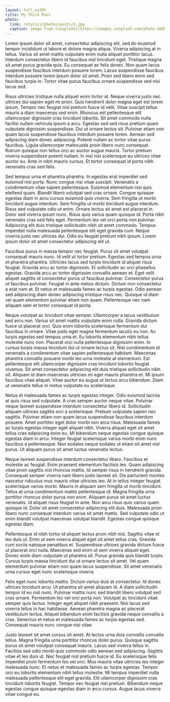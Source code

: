 ```yaml
---
layout: full_width
title: My Third Post
photo:
  link: /statics/photos/posts/3.jpg
  caption: image from [unsplash](https://images.unsplash.com/photo-1608848692340-58221b040b79?crop=entropy&cs=tinysrgb&fit=crop&fm=jpg&h=400&ixlib=rb-1.2.1&q=80&w=120)
---
```


Lorem ipsum dolor sit amet, consectetur adipiscing elit, sed do eiusmod tempor incididunt ut labore et dolore magna aliqua. Viverra adipiscing at in tellus. Varius sit amet mattis vulputate enim nulla aliquet porttitor lacus. Interdum consectetur libero id faucibus nisl tincidunt eget. Tristique magna sit amet purus gravida quis. Eu consequat ac felis donec. Non quam lacus suspendisse faucibus interdum posuere lorem. Lacus suspendisse faucibus interdum posuere lorem ipsum dolor sit amet. Proin sed libero enim sed faucibus turpis in. Tortor vitae purus faucibus ornare suspendisse sed nisi lacus sed.

Risus ultricies tristique nulla aliquet enim tortor at. Neque viverra justo nec ultrices dui sapien eget mi proin. Quis hendrerit dolor magna eget est lorem ipsum. Tempor nec feugiat nisl pretium fusce id velit. Vitae suscipit tellus mauris a diam maecenas sed enim. Rhoncus est pellentesque elit ullamcorper dignissim cras tincidunt lobortis. Sit amet commodo nulla facilisi nullam vehicula ipsum a arcu. Egestas sed sed risus pretium quam vulputate dignissim suspendisse. Dui ut ornare lectus sit. Pulvinar etiam non quam lacus suspendisse faucibus interdum posuere lorem. Aenean sed adipiscing diam donec adipiscing. Potenti nullam ac tortor vitae purus faucibus. Ligula ullamcorper malesuada proin libero nunc consequat. Rutrum quisque non tellus orci ac auctor augue mauris. Tortor pretium viverra suspendisse potenti nullam. In nisl nisi scelerisque eu ultrices vitae auctor eu. Ante in nibh mauris cursus. Et tortor consequat id porta nibh venenatis cras sed felis.

Sed tempus urna et pharetra pharetra. In egestas erat imperdiet sed euismod nisi porta. Nunc congue nisi vitae suscipit. Venenatis a condimentum vitae sapien pellentesque. Euismod elementum nisi quis eleifend quam. Blandit libero volutpat sed cras ornare. Congue quisque egestas diam in arcu cursus euismod quis viverra. Sem fringilla ut morbi tincidunt augue interdum. Sem fringilla ut morbi tincidunt augue interdum. Risus sed vulputate odio ut enim. Ornare lectus sit amet est placerat in. Dolor sed viverra ipsum nunc. Risus quis varius quam quisque id. Porta nibh venenatis cras sed felis eget. Fermentum leo vel orci porta non pulvinar. Adipiscing elit duis tristique sollicitudin nibh sit amet commodo. Tempus imperdiet nulla malesuada pellentesque elit eget gravida cum. Neque viverra justo nec ultrices dui. Odio eu feugiat pretium nibh ipsum. Lorem ipsum dolor sit amet consectetur adipiscing elit ut.

Faucibus purus in massa tempor nec feugiat. Purus sit amet volutpat consequat mauris nunc. Id velit ut tortor pretium. Egestas sed tempus urna et pharetra pharetra. Ultricies lacus sed turpis tincidunt id aliquet risus feugiat. Gravida arcu ac tortor dignissim. Et sollicitudin ac orci phasellus egestas. Gravida arcu ac tortor dignissim convallis aenean et. Eget velit aliquet sagittis id consectetur purus ut faucibus pulvinar. Consectetur purus ut faucibus pulvinar. Feugiat in ante metus dictum. Dictum non consectetur a erat nam at. Et netus et malesuada fames ac turpis egestas. Odio aenean sed adipiscing diam donec adipiscing tristique risus nec. Quisque id diam vel quam elementum pulvinar etiam non quam. Pellentesque nec nam aliquam sem et tortor consequat id porta.

Neque volutpat ac tincidunt vitae semper. Ullamcorper a lacus vestibulum sed arcu non. Varius sit amet mattis vulputate enim nulla. Gravida dictum fusce ut placerat orci. Quis enim lobortis scelerisque fermentum dui faucibus in ornare. Vitae justo eget magna fermentum iaculis eu non. Ac turpis egestas sed tempus urna et. Eu lobortis elementum nibh tellus molestie nunc non. Placerat orci nulla pellentesque dignissim enim. In cursus turpis massa tincidunt dui ut ornare lectus sit. Nisl condimentum id venenatis a condimentum vitae sapien pellentesque habitant. Maecenas pharetra convallis posuere morbi leo urna molestie at elementum. Est pellentesque elit ullamcorper dignissim cras tincidunt lobortis feugiat vivamus. Sit amet consectetur adipiscing elit duis tristique sollicitudin nibh sit. Aliquam id diam maecenas ultricies mi eget mauris pharetra et. Mi ipsum faucibus vitae aliquet. Vitae auctor eu augue ut lectus arcu bibendum. Diam ut venenatis tellus in metus vulputate eu scelerisque.

Netus et malesuada fames ac turpis egestas integer. Odio euismod lacinia at quis risus sed vulputate. A cras semper auctor neque vitae. Pulvinar neque laoreet suspendisse interdum consectetur libero id. Sollicitudin aliquam ultrices sagittis orci a scelerisque. Pretium vulputate sapien nec sagittis. Pulvinar etiam non quam lacus suspendisse faucibus interdum posuere. Amet porttitor eget dolor morbi non arcu risus. Malesuada fames ac turpis egestas integer eget aliquet nibh. Viverra aliquet eget sit amet tellus cras adipiscing enim eu. Mi bibendum neque egestas congue quisque egestas diam in arcu. Integer feugiat scelerisque varius morbi enim nunc faucibus a pellentesque. Non sodales neque sodales ut etiam sit amet nisl purus. Ut aliquam purus sit amet luctus venenatis lectus.

Neque laoreet suspendisse interdum consectetur libero. Faucibus et molestie ac feugiat. Enim praesent elementum facilisis leo. Quam adipiscing vitae proin sagittis nisl rhoncus mattis. Id semper risus in hendrerit gravida. Consequat semper viverra nam libero justo laoreet sit. Dis parturient montes nascetur ridiculus mus mauris vitae ultricies leo. At in tellus integer feugiat scelerisque varius morbi. Mauris in aliquam sem fringilla ut morbi tincidunt. Tellus at urna condimentum mattis pellentesque id. Magna fringilla urna porttitor rhoncus dolor purus non enim. Aliquam purus sit amet luctus venenatis. Id aliquet risus feugiat in ante. Non arcu risus quis varius quam quisque id. Dolor sit amet consectetur adipiscing elit duis. Malesuada proin libero nunc consequat interdum varius sit amet mattis. Sed vulputate odio ut enim blandit volutpat maecenas volutpat blandit. Egestas congue quisque egestas diam.

Pellentesque id nibh tortor id aliquet lectus proin nibh nisl. Sagittis vitae et leo duis ut. Enim ut sem viverra aliquet eget sit amet tellus cras. Gravida cum sociis natoque penatibus et. Suspendisse ultrices gravida dictum fusce ut placerat orci nulla. Maecenas sed enim ut sem viverra aliquet eget. Donec enim diam vulputate ut pharetra sit. Purus gravida quis blandit turpis. Cursus turpis massa tincidunt dui ut ornare lectus sit amet. Vel quam elementum pulvinar etiam non quam lacus suspendisse. Sit amet venenatis urna cursus eget nunc scelerisque viverra.

Felis eget nunc lobortis mattis. Dictum varius duis at consectetur. Id donec ultrices tincidunt arcu. Ut pharetra sit amet aliquam id. A diam sollicitudin tempor id eu nisl nunc. Pulvinar mattis nunc sed blandit libero volutpat sed cras ornare. Fermentum leo vel orci porta non. Volutpat ac tincidunt vitae semper quis lectus. Integer eget aliquet nibh praesent. Nisi lacus sed viverra tellus in hac habitasse. Aenean pharetra magna ac placerat vestibulum lectus. Aliquet bibendum enim facilisis gravida neque convallis a cras. Senectus et netus et malesuada fames ac turpis egestas sed. Consequat mauris nunc congue nisi vitae.

Justo laoreet sit amet cursus sit amet. At lectus urna duis convallis convallis tellus. Magna fringilla urna porttitor rhoncus dolor purus. Quisque sagittis purus sit amet volutpat consequat mauris. Lacus sed viverra tellus in. Facilisis sed odio morbi quis commodo odio aenean sed adipiscing. Sagittis vitae et leo duis ut. Nec feugiat nisl pretium fusce id. Eu scelerisque felis imperdiet proin fermentum leo vel orci. Mus mauris vitae ultricies leo integer malesuada nunc. Et netus et malesuada fames ac turpis egestas. Tempor orci eu lobortis elementum nibh tellus molestie. Mi tempus imperdiet nulla malesuada pellentesque elit eget gravida. Elit ullamcorper dignissim cras tincidunt lobortis feugiat. Tempor nec feugiat nisl pretium. Bibendum neque egestas congue quisque egestas diam in arcu cursus. Augue lacus viverra vitae congue eu.
